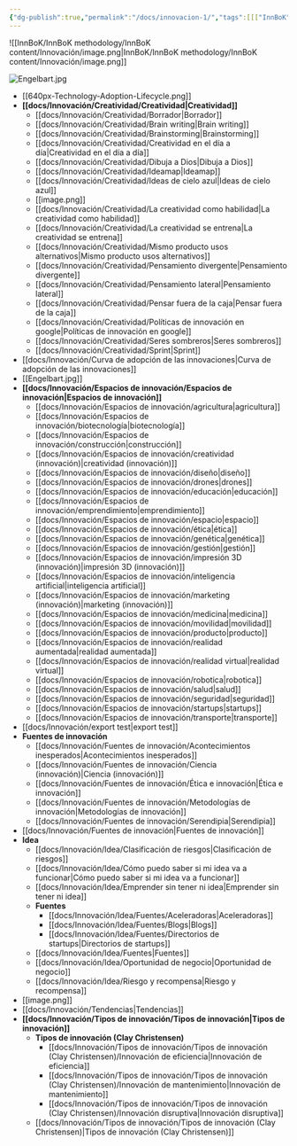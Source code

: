 ```yaml
---
{"dg-publish":true,"permalink":"/docs/innovacion-1/","tags":[[["InnBoK"]],[["content"]],"gardenEntry","gardenEntry","gardenEntry","gardenEntry","gardenEntry","gardenEntry","gardenEntry","gardenEntry"]}
---
```

![[InnBoK/InnBoK methodology/InnBoK content/Innovación/image.png\|InnBoK/InnBoK methodology/InnBoK content/Innovación/image.png]]


![Engelbart.jpg](/img/user/docs/Innovaci%C3%B3n/Engelbart.jpg)


- [[640px-Technology-Adoption-Lifecycle.png]]
- **[[docs/Innovación/Creatividad/Creatividad\|Creatividad]]**
	- [[docs/Innovación/Creatividad/Borrador\|Borrador]]
	- [[docs/Innovación/Creatividad/Brain writing\|Brain writing]]
	- [[docs/Innovación/Creatividad/Brainstorming\|Brainstorming]]
	- [[docs/Innovación/Creatividad/Creatividad en el día a día\|Creatividad en el día a día]]
	- [[docs/Innovación/Creatividad/Dibuja a Dios\|Dibuja a Dios]]
	- [[docs/Innovación/Creatividad/Ideamap\|Ideamap]]
	- [[docs/Innovación/Creatividad/Ideas de cielo azul\|Ideas de cielo azul]]
	- [[image.png]]
	- [[docs/Innovación/Creatividad/La creatividad como habilidad\|La creatividad como habilidad]]
	- [[docs/Innovación/Creatividad/La creatividad se entrena\|La creatividad se entrena]]
	- [[docs/Innovación/Creatividad/Mismo producto usos alternativos\|Mismo producto usos alternativos]]
	- [[docs/Innovación/Creatividad/Pensamiento divergente\|Pensamiento divergente]]
	- [[docs/Innovación/Creatividad/Pensamiento lateral\|Pensamiento lateral]]
	- [[docs/Innovación/Creatividad/Pensar fuera de la caja\|Pensar fuera de la caja]]
	- [[docs/Innovación/Creatividad/Políticas de innovación en google\|Políticas de innovación en google]]
	- [[docs/Innovación/Creatividad/Seres sombreros\|Seres sombreros]]
	- [[docs/Innovación/Creatividad/Sprint\|Sprint]]
- [[docs/Innovación/Curva de adopción de las innovaciones\|Curva de adopción de las innovaciones]]
- [[Engelbart.jpg]]
- **[[docs/Innovación/Espacios de innovación/Espacios de innovación\|Espacios de innovación]]**
	- [[docs/Innovación/Espacios de innovación/agricultura\|agricultura]]
	- [[docs/Innovación/Espacios de innovación/biotecnología\|biotecnología]]
	- [[docs/Innovación/Espacios de innovación/construcción\|construcción]]
	- [[docs/Innovación/Espacios de innovación/creatividad (innovación)\|creatividad (innovación)]]
	- [[docs/Innovación/Espacios de innovación/diseño\|diseño]]
	- [[docs/Innovación/Espacios de innovación/drones\|drones]]
	- [[docs/Innovación/Espacios de innovación/educación\|educación]]
	- [[docs/Innovación/Espacios de innovación/emprendimiento\|emprendimiento]]
	- [[docs/Innovación/Espacios de innovación/espacio\|espacio]]
	- [[docs/Innovación/Espacios de innovación/ética\|ética]]
	- [[docs/Innovación/Espacios de innovación/genética\|genética]]
	- [[docs/Innovación/Espacios de innovación/gestión\|gestión]]
	- [[docs/Innovación/Espacios de innovación/impresión 3D (innovación)\|impresión 3D (innovación)]]
	- [[docs/Innovación/Espacios de innovación/inteligencia artificial\|inteligencia artificial]]
	- [[docs/Innovación/Espacios de innovación/marketing (innovación)\|marketing (innovación)]]
	- [[docs/Innovación/Espacios de innovación/medicina\|medicina]]
	- [[docs/Innovación/Espacios de innovación/movilidad\|movilidad]]
	- [[docs/Innovación/Espacios de innovación/producto\|producto]]
	- [[docs/Innovación/Espacios de innovación/realidad aumentada\|realidad aumentada]]
	- [[docs/Innovación/Espacios de innovación/realidad virtual\|realidad virtual]]
	- [[docs/Innovación/Espacios de innovación/robotica\|robotica]]
	- [[docs/Innovación/Espacios de innovación/salud\|salud]]
	- [[docs/Innovación/Espacios de innovación/seguridad\|seguridad]]
	- [[docs/Innovación/Espacios de innovación/startups\|startups]]
	- [[docs/Innovación/Espacios de innovación/transporte\|transporte]]
- [[docs/Innovación/export test\|export test]]
- **Fuentes de innovación**
	- [[docs/Innovación/Fuentes de innovación/Acontecimientos inesperados\|Acontecimientos inesperados]]
	- [[docs/Innovación/Fuentes de innovación/Ciencia (innovación)\|Ciencia (innovación)]]
	- [[docs/Innovación/Fuentes de innovación/Ética e innovación\|Ética e innovación]]
	- [[docs/Innovación/Fuentes de innovación/Metodologías de innovación\|Metodologías de innovación]]
	- [[docs/Innovación/Fuentes de innovación/Serendipia\|Serendipia]]
- [[docs/Innovación/Fuentes de innovación\|Fuentes de innovación]]
- **Idea**
	- [[docs/Innovación/Idea/Clasificación de riesgos\|Clasificación de riesgos]]
	- [[docs/Innovación/Idea/Cómo puedo saber si mi idea va a funcionar\|Cómo puedo saber si mi idea va a funcionar]]
	- [[docs/Innovación/Idea/Emprender sin tener ni idea\|Emprender sin tener ni idea]]
	- **Fuentes**
		- [[docs/Innovación/Idea/Fuentes/Aceleradoras\|Aceleradoras]]
		- [[docs/Innovación/Idea/Fuentes/Blogs\|Blogs]]
		- [[docs/Innovación/Idea/Fuentes/Directorios de startups\|Directorios de startups]]
	- [[docs/Innovación/Idea/Fuentes\|Fuentes]]
	- [[docs/Innovación/Idea/Oportunidad de negocio\|Oportunidad de negocio]]
	- [[docs/Innovación/Idea/Riesgo y recompensa\|Riesgo y recompensa]]
- [[image.png]]
- [[docs/Innovación/Tendencias\|Tendencias]]
- **[[docs/Innovación/Tipos de innovación/Tipos de innovación\|Tipos de innovación]]**
	- **Tipos de innovación (Clay Christensen)**
		- [[docs/Innovación/Tipos de innovación/Tipos de innovación (Clay Christensen)/Innovación de eficiencia\|Innovación de eficiencia]]
		- [[docs/Innovación/Tipos de innovación/Tipos de innovación (Clay Christensen)/Innovación de mantenimiento\|Innovación de mantenimiento]]
		- [[docs/Innovación/Tipos de innovación/Tipos de innovación (Clay Christensen)/Innovación disruptiva\|Innovación disruptiva]]
	- [[docs/Innovación/Tipos de innovación/Tipos de innovación (Clay Christensen)\|Tipos de innovación (Clay Christensen)]]


